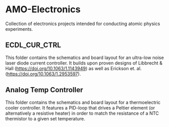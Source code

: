 # AMO-Electronics
Collection of electronics projects intended for conducting atomic physics experiments.


## ECDL_CUR_CTRL
This folder contains the schematics and board layout for an ultra-low noise laser diode current controller. It builds upon proven designs of Libbrecht & Hall (https://doi.org/10.1063/1.1143949) as well as Erickson et. al. (https://doi.org/10.1063/1.2953597).

## Analog Temp Controller
This folder contains the schematics and board layout for a thermoelectric cooler controller. It features a PID-loop that drives a Peltier element (or alternatively a resistive heater) in order to match the resistance of a NTC thermistor to a given set temperature.
